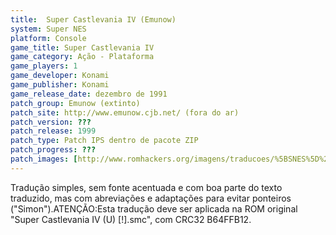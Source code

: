 ```yaml
---
title:  Super Castlevania IV (Emunow)
system: Super NES
platform: Console
game_title: Super Castlevania IV
game_category: Ação - Plataforma
game_players: 1
game_developer: Konami
game_publisher: Konami
game_release_date: dezembro de 1991
patch_group: Emunow (extinto)
patch_site: http://www.emunow.cjb.net/ (fora do ar)
patch_version: ???
patch_release: 1999
patch_type: Patch IPS dentro de pacote ZIP
patch_progress: ???
patch_images: [http://www.romhackers.org/imagens/traducoes/%5BSNES%5D%20Super%20Castlevania%20IV%20-%20Emunow%20e%20GTP%20-%201.png,http://www.romhackers.org/imagens/traducoes/%5BSNES%5D%20Super%20Castlevania%20IV%20-%20Emunow%20-%202.png,http://www.romhackers.org/imagens/traducoes/%5BSNES%5D%20Super%20Castlevania%20IV%20-%20Emunow%20-%203.png]
---
```

Tradução simples, sem fonte acentuada e com boa parte do texto traduzido, mas com abreviações e adaptações para evitar ponteiros ("Simon").ATENÇÃO:Esta tradução deve ser aplicada na ROM original "Super Castlevania IV (U) [!].smc", com CRC32 B64FFB12.